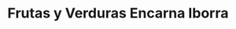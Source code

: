 ---
title: "Frutas y Verduras Encarna Iborra"
url: /torrent/frutas-y-verduras-encarna-iborra/
shop: Gemüse & Obst
---
